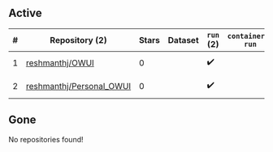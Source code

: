 ## Active
| # | Repository (2) | Stars | Dataset | `run` (2) | `containers-run` | Last Modified |
| --- | --- | --- | --- | --- | --- | --- |
| 1 | [reshmanthj/OWUI](https://github.com/reshmanthj/OWUI) | 0 |  | :heavy_check_mark: |  | 2025-02-19 17:16:16+00:00 |
| 2 | [reshmanthj/Personal_OWUI](https://github.com/reshmanthj/Personal_OWUI) | 0 |  | :heavy_check_mark: |  | 2025-02-15 15:11:08+00:00 |

## Gone
No repositories found!
